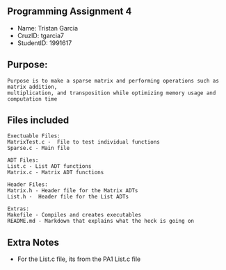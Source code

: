 ## Programming Assignment 4
* Name: Tristan Garcia
* CruzID: tgarcia7
* StudentID: 1991617

## Purpose:
    Purpose is to make a sparse matrix and performing operations such as matrix addition,
    multiplication, and transposition while optimizing memory usage and computation time

## Files included
    Exectuable Files:
    MatrixTest.c -  File to test individual functions 
    Sparse.c - Main file 

    ADT Files:
    List.c - List ADT functions
    Matrix.c - Matrix ADT functions

    Header Files:
    Matrix.h - Header file for the Matrix ADTs
    List.h -  Header file for the List ADTs

    Extras:
    Makefile - Compiles and creates executables
    README.md - Markdown that explains what the heck is going on

## Extra Notes
* For the List.c file, its from the PA1 List.c file

